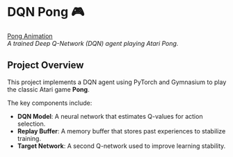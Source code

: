 # DQN Pong 🎮

[Pong Animation](https://github.com/ClovisDyArx/rl-tp4-pong/raw/main/pong_trained_model.mp4)  
*A trained Deep Q-Network (DQN) agent playing Atari Pong.*

## Project Overview

This project implements a DQN agent using PyTorch and Gymnasium to play the classic Atari game **Pong**.

The key components include:
- **DQN Model**: A neural network that estimates Q-values for action selection.
- **Replay Buffer**: A memory buffer that stores past experiences to stabilize training.
- **Target Network**: A second Q-network used to improve learning stability.